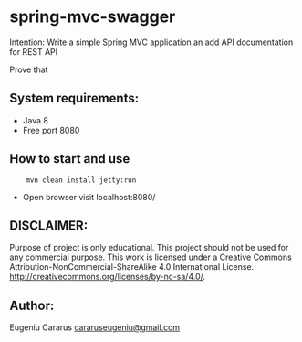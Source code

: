 # spring-mvc-swagger

Intention:
Write a simple Spring MVC application an add API documentation for REST API 

Prove that 

## System requirements:
 - Java 8
 - Free port 8080

## How to start and use
```sh>
	mvn clean install jetty:run
```
 - Open browser visit localhost:8080/

## DISCLAIMER:
Purpose of project is only educational.
This project should not be used for any commercial purpose.
This work is licensed under a Creative Commons Attribution-NonCommercial-ShareAlike 4.0 International License.
http://creativecommons.org/licenses/by-nc-sa/4.0/.

## Author:
Eugeniu Cararus
cararuseugeniu@gmail.com
